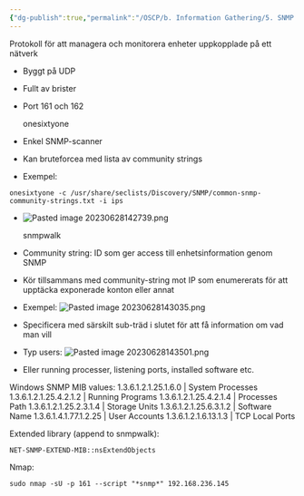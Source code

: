 ```yaml
---
{"dg-publish":true,"permalink":"/OSCP/b. Information Gathering/5. SNMP Enumeration/"}
---
```


Protokoll för att managera och monitorera enheter uppkopplade på ett nätverk
- Byggt på UDP
- Fullt av brister
- Port 161 och 162

	onesixtyone
- Enkel SNMP-scanner
- Kan bruteforcea med lista av community strings
- Exempel: 
```
onesixtyone -c /usr/share/seclists/Discovery/SNMP/common-snmp-community-strings.txt -i ips
```
- ![Pasted image 20230628142739.png](/img/user/IMAGES/Pasted%20image%2020230628142739.png)

	snmpwalk
- Community string: ID som ger access till enhetsinformation genom SNMP
- Kör tillsammans med community-string mot IP som enumererats för att upptäcka exponerade konton eller annat
- Exempel: ![Pasted image 20230628143035.png](/img/user/IMAGES/Pasted%20image%2020230628143035.png)
- Specificera med särskilt sub-träd i slutet för att få information om vad man vill
- Typ users: ![Pasted image 20230628143501.png](/img/user/IMAGES/Pasted%20image%2020230628143501.png)
- Eller running processer, listening ports, installed software etc.

Windows SNMP MIB values:
	1.3.6.1.2.1.25.1.6.0 | System Processes
	1.3.6.1.2.1.25.4.2.1.2 | Running Programs
	1.3.6.1.2.1.25.4.2.1.4 | Processes Path
	1.3.6.1.2.1.25.2.3.1.4 | Storage Units
	1.3.6.1.2.1.25.6.3.1.2 | Software Name
	1.3.6.1.4.1.77.1.2.25 | User Accounts
	1.3.6.1.2.1.6.13.1.3 | TCP Local Ports

Extended library (append to snmpwalk):
```
NET-SNMP-EXTEND-MIB::nsExtendObjects
```

Nmap:
```
sudo nmap -sU -p 161 --script "*snmp*" 192.168.236.145
```
